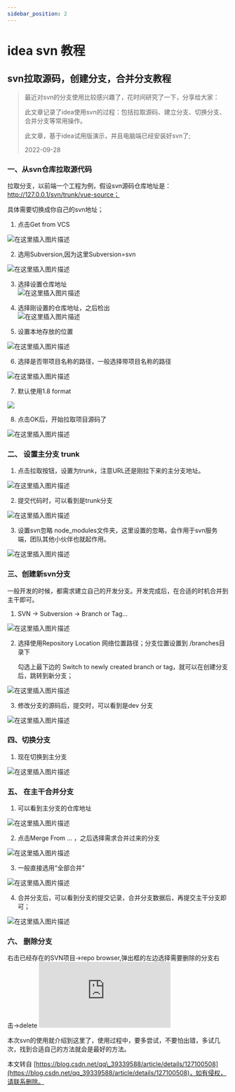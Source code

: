 ```yaml
---
sidebar_position: 2
--- 
```


# idea svn 教程

[](https://blog.csdn.net/qq_39339588/article/details/127100508)svn拉取源码，创建分支，合并分支教程
----------------------------------------------------------------------------------

> 最近对svn的分支使用比较感兴趣了，花时间研究了一下，分享给大家：
> 
> 此文章记录了idea使用svn的过程：包括拉取源码、建立分支、切换分支、合并分支等常用操作。
> 
> 此文章，基于idea试用版演示，并且电脑端已经安装好svn了;
> 
> 2022-09-28

### [](https://blog.csdn.net/qq_39339588/article/details/127100508)一、从svn仓库拉取源代码

拉取分支，以前端一个工程为例，假设svn源码仓库地址是：http://127.0.0.1/svn/trunk/vue-source；

具体需要切换成你自己的svn地址；

1.  点击Get from VCS

![在这里插入图片描述](https://img-blog.csdnimg.cn/2090a5253b114200afcc87c6f97723bd.png)

2.  选用Subversion,因为这里Subversion=svn

![在这里插入图片描述](https://img-blog.csdnimg.cn/e988925f7afc4cb19fd71bb8e201a48c.png)

3.  选择设置仓库地址  
    ![在这里插入图片描述](https://img-blog.csdnimg.cn/a87b3c84ee2e4ca9b18f5deabbb5c7ae.png)
    
4.  选择刚设置的仓库地址，之后检出  
    ![在这里插入图片描述](https://img-blog.csdnimg.cn/87461530f7c146f988e3b33e4aa6e10e.png)
    
5.  设置本地存放的位置
    

![在这里插入图片描述](https://img-blog.csdnimg.cn/2d96904e6fc94d4286f07b821549d7cb.png)

6.  选择是否带项目名称的路径，一般选择带项目名称的路径

![在这里插入图片描述](https://img-blog.csdnimg.cn/c4ed7736a35d423886fc883f5753ce02.png)

7.  默认使用1.8 format

![](https://img-blog.csdnimg.cn/31f34ed0792e4a02a1b3b0769c3b1777.png)

8.  点击OK后，开始拉取项目源码了

![在这里插入图片描述](https://img-blog.csdnimg.cn/945c9f34bfe345b9a656de19cbaed0bf.png)

### [](https://blog.csdn.net/qq_39339588/article/details/127100508)二、 设置主分支 trunk

1.  点击拉取按钮，设置为trunk，注意URL还是刚拉下来的主分支地址。

![在这里插入图片描述](https://img-blog.csdnimg.cn/392407eeec454b7a837b151ab3bf9cf8.png)

2.  提交代码时，可以看到是trunk分支

![在这里插入图片描述](https://img-blog.csdnimg.cn/27b6285c9b6f4fc787e28ffc1d1ea28b.png)

3.  设置svn忽略 node\_modules文件夹，这里设置的忽略，会作用于svn服务端，团队其他小伙伴也就起作用。

![在这里插入图片描述](https://img-blog.csdnimg.cn/1c86310bf5d346bd93a757d93dd97437.png)

### [](https://blog.csdn.net/qq_39339588/article/details/127100508)三、创建新svn分支

​ 一般开发的时候，都需求建立自己的开发分支。开发完成后，在合适的时机合并到主干即可。

1.  SVN -> Subversion -> Branch or Tag…

![在这里插入图片描述](https://img-blog.csdnimg.cn/398623f2a0554c0c84d3144b5f9269f7.png)

2.  选择使用Repository Location 网络位置路径；分支位置设置到 /branches目录下
    
    勾选上最下边的 Switch to newly created branch or tag，就可以在创建分支后，跳转到新分支；
    

![在这里插入图片描述](https://img-blog.csdnimg.cn/af7d968112c74c7eb71c777388ff949d.png)

3.  修改分支的源码后，提交时，可以看到是dev 分支

![在这里插入图片描述](https://img-blog.csdnimg.cn/885eee31507e4d919bd2d8fbc9541f24.png)

### [](https://blog.csdn.net/qq_39339588/article/details/127100508)四、切换分支

1.  现在切换到主分支

![在这里插入图片描述](https://img-blog.csdnimg.cn/b2a8dbfbca324b4f92dc0c4ad3040a76.png)

### [](https://blog.csdn.net/qq_39339588/article/details/127100508)五、 在主干合并分支

1.  可以看到主分支的仓库地址

![在这里插入图片描述](https://img-blog.csdnimg.cn/eeef1d0e38cd4f2493b526e75c274e63.png)

2.  点击Merge From … ，之后选择需求合并过来的分支

![在这里插入图片描述](https://img-blog.csdnimg.cn/5ac25b5a665b44f2809017db629b5036.png)

3.  一般直接选用“全部合并”

![在这里插入图片描述](https://img-blog.csdnimg.cn/71aebb2509e048328b4a3d6a8134cf11.png)

4.  合并分支后，可以看到分支的提交记录，合并分支数据后，再提交主干分支即可；

![在这里插入图片描述](https://img-blog.csdnimg.cn/5d82806b53ba466d9aabd31311d46710.png)

### [](https://blog.csdn.net/qq_39339588/article/details/127100508)六、 删除分支

右击已经存在的SVN项目->repo browser,弹出框的左边选择需要删除的分支右击->delete
![](http://www.showdoc.lookworld.com/server/index.php?s=/api/attachment/visitFile&sign=a90213bff48a013abf4e9fae6b861f9f)

​ 本次svn的使用就介绍到这里了，使用过程中，要多尝试，不要怕出错，多试几次，找到合适自己的方法就会是最好的方法。

 

  

本文转自 [https://blog.csdn.net/qq\_39339588/article/details/127100508](https://blog.csdn.net/qq_39339588/article/details/127100508)，如有侵权，请联系删除。